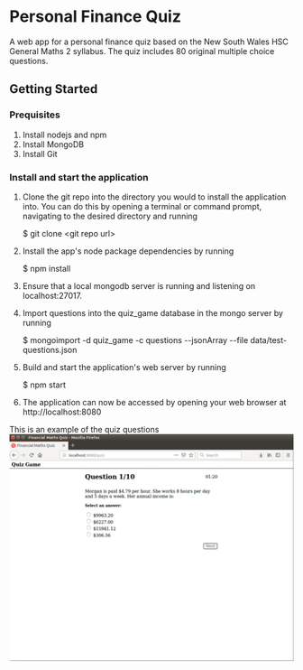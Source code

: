 # Personal Finance Quiz
A web app for a personal finance quiz based on the New South Wales HSC General Maths 2 syllabus. The quiz includes 80 original multiple choice questions.

## Getting Started

### Prequisites
1. Install nodejs and npm
2. Install MongoDB
3. Install Git


### Install and start the application
1. Clone the git repo into the directory you would to install the application into. You can do this by opening a terminal or command prompt, navigating to the desired directory and running

    $ git clone \<git repo url\>
2. Install the app's node package dependencies by running

    $ npm install
3. Ensure that a local mongodb server is running and listening on localhost:27017.
4. Import questions into the quiz_game database in the mongo server by running

    $ mongoimport -d quiz_game -c questions --jsonArray --file data/test-questions.json
5. Build and start the application's web server by running
    
    $ npm start
6. The application can now be accessed by opening your web browser at http://localhost:8080

This is an example of the quiz questions
![Example question](./quiz-screenshot.png)
